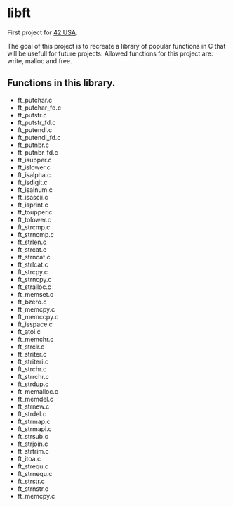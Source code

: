 # libft

First project for [42 USA](https://www.42.us.org/).

The goal of this project is to recreate a library of popular functions in C that will be usefull for future projects.
Allowed functions for this project are: write, malloc and free.

## Functions in this library.
* ft_putchar.c
* ft_putchar_fd.c
* ft_putstr.c
* ft_putstr_fd.c
* ft_putendl.c
* ft_putendl_fd.c
* ft_putnbr.c
* ft_putnbr_fd.c
* ft_isupper.c
* ft_islower.c
* ft_isalpha.c
* ft_isdigit.c
* ft_isalnum.c
* ft_isascii.c
* ft_isprint.c
* ft_toupper.c
* ft_tolower.c
* ft_strcmp.c
* ft_strncmp.c
* ft_strlen.c
* ft_strcat.c
* ft_strncat.c
* ft_strlcat.c
* ft_strcpy.c
* ft_strncpy.c
* ft_stralloc.c
* ft_memset.c
* ft_bzero.c
* ft_memcpy.c
* ft_memccpy.c
* ft_isspace.c
* ft_atoi.c
* ft_memchr.c
* ft_strclr.c
* ft_striter.c
* ft_striteri.c
* ft_strchr.c
* ft_strrchr.c
* ft_strdup.c
* ft_memalloc.c
* ft_memdel.c
* ft_strnew.c
* ft_strdel.c
* ft_strmap.c
* ft_strmapi.c
* ft_strsub.c
* ft_strjoin.c
* ft_strtrim.c
* ft_itoa.c
* ft_strequ.c
* ft_strnequ.c
* ft_strstr.c
* ft_strnstr.c
* ft_memcpy.c
